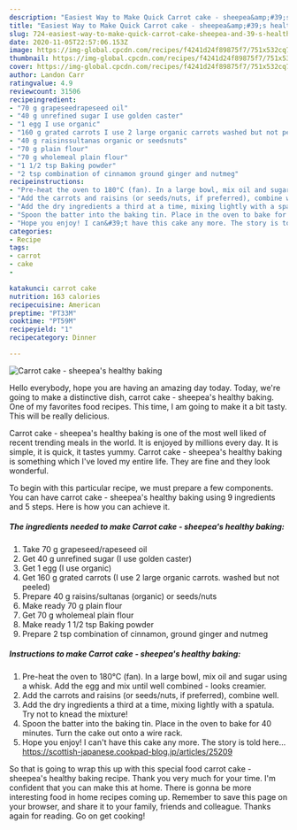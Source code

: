 ```yaml
---
description: "Easiest Way to Make Quick Carrot cake - sheepea&amp;#39;s healthy baking"
title: "Easiest Way to Make Quick Carrot cake - sheepea&amp;#39;s healthy baking"
slug: 724-easiest-way-to-make-quick-carrot-cake-sheepea-and-39-s-healthy-baking
date: 2020-11-05T22:57:06.153Z
image: https://img-global.cpcdn.com/recipes/f4241d24f89875f7/751x532cq70/carrot-cake-sheepeas-healthy-baking-recipe-main-photo.jpg
thumbnail: https://img-global.cpcdn.com/recipes/f4241d24f89875f7/751x532cq70/carrot-cake-sheepeas-healthy-baking-recipe-main-photo.jpg
cover: https://img-global.cpcdn.com/recipes/f4241d24f89875f7/751x532cq70/carrot-cake-sheepeas-healthy-baking-recipe-main-photo.jpg
author: Landon Carr
ratingvalue: 4.9
reviewcount: 31506
recipeingredient:
- "70 g grapeseedrapeseed oil"
- "40 g unrefined sugar I use golden caster"
- "1 egg I use organic"
- "160 g grated carrots I use 2 large organic carrots washed but not peeled"
- "40 g raisinssultanas organic or seedsnuts"
- "70 g plain flour"
- "70 g wholemeal plain flour"
- "1 1/2 tsp Baking powder"
- "2 tsp combination of cinnamon ground ginger and nutmeg"
recipeinstructions:
- "Pre-heat the oven to 180°C (fan). In a large bowl, mix oil and sugar using a whisk. Add the egg and mix until well combined - looks creamier."
- "Add the carrots and raisins (or seeds/nuts, if preferred), combine well."
- "Add the dry ingredients a third at a time, mixing lightly with a spatula. Try not to knead the mixture!"
- "Spoon the batter into the baking tin. Place in the oven to bake for 40 minutes. Turn the cake out onto a wire rack."
- "Hope you enjoy! I can&#39;t have this cake any more. The story is told here... https://scottish-japanese.cookpad-blog.jp/articles/25209"
categories:
- Recipe
tags:
- carrot
- cake
- 

katakunci: carrot cake  
nutrition: 163 calories
recipecuisine: American
preptime: "PT33M"
cooktime: "PT59M"
recipeyield: "1"
recipecategory: Dinner

---
```



![Carrot cake - sheepea&#39;s healthy baking](https://img-global.cpcdn.com/recipes/f4241d24f89875f7/751x532cq70/carrot-cake-sheepeas-healthy-baking-recipe-main-photo.jpg)

Hello everybody, hope you are having an amazing day today. Today, we're going to make a distinctive dish, carrot cake - sheepea&#39;s healthy baking. One of my favorites food recipes. This time, I am going to make it a bit tasty. This will be really delicious.

Carrot cake - sheepea&#39;s healthy baking is one of the most well liked of recent trending meals in the world. It is enjoyed by millions every day. It is simple, it is quick, it tastes yummy. Carrot cake - sheepea&#39;s healthy baking is something which I've loved my entire life. They are fine and they look wonderful.




To begin with this particular recipe, we must prepare a few components. You can have carrot cake - sheepea&#39;s healthy baking using 9 ingredients and 5 steps. Here is how you can achieve it.

<!--inarticleads1-->

##### The ingredients needed to make Carrot cake - sheepea&#39;s healthy baking:

1. Take 70 g grapeseed/rapeseed oil
1. Get 40 g unrefined sugar (I use golden caster)
1. Get 1 egg (I use organic)
1. Get 160 g grated carrots (I use 2 large organic carrots. washed but not peeled)
1. Prepare 40 g raisins/sultanas (organic) or seeds/nuts
1. Make ready 70 g plain flour
1. Get 70 g wholemeal plain flour
1. Make ready 1 1/2 tsp Baking powder
1. Prepare 2 tsp combination of cinnamon, ground ginger and nutmeg




<!--inarticleads2-->

##### Instructions to make Carrot cake - sheepea&#39;s healthy baking:

1. Pre-heat the oven to 180°C (fan). In a large bowl, mix oil and sugar using a whisk. Add the egg and mix until well combined - looks creamier.
1. Add the carrots and raisins (or seeds/nuts, if preferred), combine well.
1. Add the dry ingredients a third at a time, mixing lightly with a spatula. Try not to knead the mixture!
1. Spoon the batter into the baking tin. Place in the oven to bake for 40 minutes. Turn the cake out onto a wire rack.
1. Hope you enjoy! I can&#39;t have this cake any more. The story is told here... https://scottish-japanese.cookpad-blog.jp/articles/25209




So that is going to wrap this up with this special food carrot cake - sheepea&#39;s healthy baking recipe. Thank you very much for your time. I'm confident that you can make this at home. There is gonna be more interesting food in home recipes coming up. Remember to save this page on your browser, and share it to your family, friends and colleague. Thanks again for reading. Go on get cooking!
